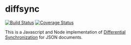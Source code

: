 diffsync
========

[![Build Status](https://travis-ci.org/cooper-software/diffsync.svg?branch=master)](https://travis-ci.org/cooper-software/diffsync)
[![Coverage Status](https://coveralls.io/r/cooper-software/diffsync.svg)](https://coveralls.io/r/cooper-software/diffsync)

This is a Javascript and Node implementation of [Differential Synchronization](https://neil.fraser.name/writing/sync/) for JSON documents.